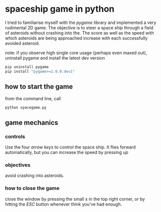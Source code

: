 # spaceship game in python
I tried to familiarise myself with the *pygame* library and implemented
a very rudimental 2D game. 
The objective is to steer a space ship through a field of asteroids without crashing into the. The score as well as the speed with which asteroids are being approached increase with each successfully avoided asteroid.  


note: if you observe high single core usage (perhaps even maxed out), uninstall pygame and install the latest dev version
```bash
pip uninstall pygame
pip install "pygame>=2.0.0.dev1"
```
## how to start the game
from the command line, call 
```bash
python spacegame.py
```

## game mechanics
### controls
Use the four *arrow keys* to control the space ship. It flies forward automatically, but you can increase the speed by pressing *up*

### objectives
avoid crashing into asteroids.

### how to close the game 
close the window by pressing the small x in the top right corner, or by hitting the *ESC* button whenever think you've had enough.

